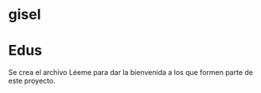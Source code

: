 # gisel
# Edus

Se crea el archivo Léeme para dar la bienvenida a los que formen parte de este proyecto.
